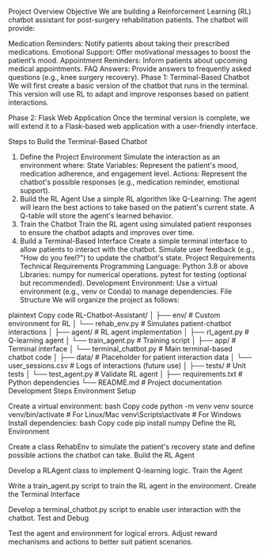 Project Overview
Objective
We are building a Reinforcement Learning (RL) chatbot assistant for post-surgery rehabilitation patients. The chatbot will provide:

Medication Reminders: Notify patients about taking their prescribed medications.
Emotional Support: Offer motivational messages to boost the patient’s mood.
Appointment Reminders: Inform patients about upcoming medical appointments.
FAQ Answers: Provide answers to frequently asked questions (e.g., knee surgery recovery).
Phase 1: Terminal-Based Chatbot
We will first create a basic version of the chatbot that runs in the terminal. This version will use RL to adapt and improve responses based on patient interactions.

Phase 2: Flask Web Application
Once the terminal version is complete, we will extend it to a Flask-based web application with a user-friendly interface.

Steps to Build the Terminal-Based Chatbot
1. Define the Project Environment
Simulate the interaction as an environment where:
State Variables: Represent the patient's mood, medication adherence, and engagement level.
Actions: Represent the chatbot's possible responses (e.g., medication reminder, emotional support).
2. Build the RL Agent
Use a simple RL algorithm like Q-Learning:
The agent will learn the best actions to take based on the patient's current state.
A Q-table will store the agent's learned behavior.
3. Train the Chatbot
Train the RL agent using simulated patient responses to ensure the chatbot adapts and improves over time.
4. Build a Terminal-Based Interface
Create a simple terminal interface to allow patients to interact with the chatbot.
Simulate user feedback (e.g., "How do you feel?") to update the chatbot's state.
Project Requirements
Technical Requirements
Programming Language: Python 3.8 or above
Libraries:
numpy for numerical operations.
pytest for testing (optional but recommended).
Development Environment:
Use a virtual environment (e.g., venv or Conda) to manage dependencies.
File Structure
We will organize the project as follows:

plaintext
Copy code
RL-Chatbot-Assistant/
│
├── env/                   # Custom environment for RL
│   └── rehab_env.py       # Simulates patient-chatbot interactions
│
├── agent/                 # RL agent implementation
│   ├── rl_agent.py        # Q-learning agent
│   └── train_agent.py     # Training script
│
├── app/                   # Terminal interface
│   └── terminal_chatbot.py # Main terminal-based chatbot code
│
├── data/                  # Placeholder for patient interaction data
│   └── user_sessions.csv  # Logs of interactions (future use)
│
├── tests/                 # Unit tests
│   └── test_agent.py      # Validate RL agent
│
├── requirements.txt       # Python dependencies
└── README.md              # Project documentation
Development Steps
Environment Setup

Create a virtual environment:
bash
Copy code
python -m venv venv
source venv/bin/activate   # For Linux/Mac
venv\Scripts\activate      # For Windows
Install dependencies:
bash
Copy code
pip install numpy
Define the RL Environment

Create a class RehabEnv to simulate the patient's recovery state and define possible actions the chatbot can take.
Build the RL Agent

Develop a RLAgent class to implement Q-learning logic.
Train the Agent

Write a train_agent.py script to train the RL agent in the environment.
Create the Terminal Interface

Develop a terminal_chatbot.py script to enable user interaction with the chatbot.
Test and Debug

Test the agent and environment for logical errors.
Adjust reward mechanisms and actions to better suit patient scenarios.
